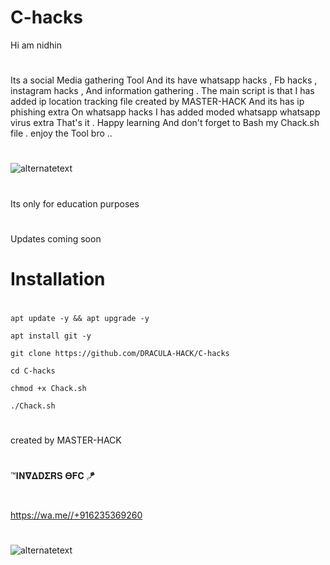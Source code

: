 # C-hacks
Hi am nidhin
#
Its a social Media gathering Tool And its have whatsapp hacks ,
Fb hacks , instagram hacks , And information gathering
. The main script is that I has added ip location tracking file
created by MASTER-HACK And its has ip phishing extra
On whatsapp hacks I has added moded whatsapp whatsapp virus extra
That's it . Happy learning And don't forget to
Bash my Chack.sh file . enjoy the Tool bro ..
#

<img src="https://github.com/DRACULA-HACK/C-hacks/blob/main/IMG_20221219_091923.jpg" alt="alternatetext">

#
Its only for education purposes
#
Updates coming soon
# Installation
#
` apt update -y && apt upgrade -y `

` apt install git -y `

` git clone https://github.com/DRACULA-HACK/C-hacks `

` cd C-hacks `

` chmod +x Chack.sh `

` ./Chack.sh `
#
created by
MASTER-HACK
#
™𝚰𝚴𝛁𝚫𝐃𝚺𝐑𝐒 𝚯𝐅𝐂 🪁
#
https://wa.me//+916235369260 

#

<img src="https://github.com/DRACULA-HACK/C-hacks/blob/main/IMG_20221219_091935.jpg" alt="alternatetext">

#
